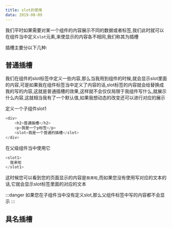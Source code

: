 ```yaml
---
title: slot的使用
data: 2019-08-09
---
```


我们平时如果需要对某一个组件的内容展示不同的数据或者标签,我们此时就可以在组件当中定义`slot`元素,来使显示的内容各不相同,我们称其为插槽

插槽主要分以下几种:

## 普通插槽 ##

我们在组件的slot标签中定义一些内容,那么当我用到组件的时候,就会显示slot里面的内容,可是如果我在组件标签当中定义了内容的话,slot标签的内容就会给替换成我的写的内容,这就是普通插槽的效果,这样就不会仅仅局限于我组件写什么,就展示什么内容,这就相当我有了一个默认值,如果我想动态的改变还可以进行对应的展示

定义一个子组件slot1
```js
<div>
    <h2>普通插槽</h2>
    <p>我是一个p标签</p>
    <slot>我是一个普通的插槽</slot>
</div>
```
在父级组件当中使用它
```js
<slot1>
  我来啦
</slot1>
```
这时候您可以看到您的页面显示的内容是`我来啦`,而如果您没有使用写对应的文本的话,它就会显示slot标签里面的对应的文本

:::danger
如果您在子组件当中没有定义slot,那么父组件标签中写的内容都不会显示
:::

## 具名插槽 ##





